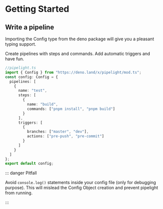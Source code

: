 # Getting Started

## Write a pipeline

Importing the Config type from the deno package will give you a pleasant typing support.

Create pipelines with steps and commands.
Add automatic triggers and have fun.

```ts
//pipelight.ts
import { Config } from "https://deno.land/x/pipelight/mod.ts";
const config: Config = {
  pipelines: [
    {
      name: "test",
      steps: [
        {
          name: "build",
          commands: ["pnpm install", "pnpm build"]
        }
      ],
      triggers: [
        {
          branches: ["master", "dev"],
          actions: ["pre-push", "pre-commit"]
        }
      ]
    }
  ]
};
export default config;
```

::: danger Pitfall

Avoid `console.log()` statements inside your config file (only for debugging purpose).
This will mislead the Config Object creation and prevent pipelight from running.

:::
